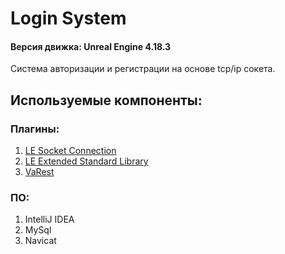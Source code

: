 # Login System
#### Версия движка: Unreal Engine 4.18.3
Система авторизации и регистрации на основе tcp/ip сокета.

## Используемые компоненты:
### Плагины:
1. [LE Socket Connection](https://www.unrealengine.com/marketplace/low-entry-socket-connection "Платный")
2. [LE Extended Standard Library](https://www.unrealengine.com/marketplace/low-entry-extended-standard-library "Бесплатный")
3. [VaRest](https://www.unrealengine.com/marketplace/varest-plugin "Бесплатный")

### ПО: 
1. IntelliJ IDEA
2. MySql
3. Navicat
